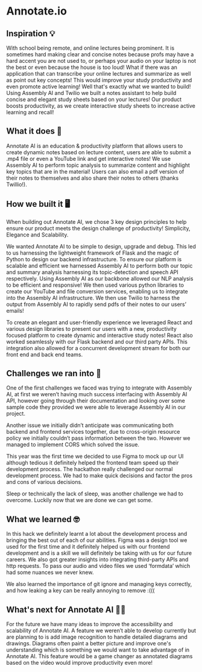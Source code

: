 # Annotate.io
## Inspiration 💡
With school being remote, and online lectures being prominent. It is sometimes hard making clear and concise notes because profs may have a hard accent you are not used to, or perhaps your audio on your laptop is not the best or even because the house is too loud! What if there was an application that can transcribe your online lectures and summarize as well as point out key concepts! This would improve your study productivity and even promote active learning! Well that's exactly what we wanted to build! Using Assembly AI and Twilio we built a notes assistant to help build concise and elegant study sheets based on your lectures! Our product boosts productivity, as we create interactive study sheets to increase active learning and recall! 

## What it does 🤔
Annotate AI is an education & productivity platform that allows users to create dynamic notes based on lecture content, users are able to submit a .mp4 file or even a YouTube link and get interactive notes! We use Assembly AI to perform topic analysis to summarize content and highlight key topics that are in the material! Users can also email a pdf version of their notes to themselves and also share their notes to others (thanks Twillio!). 

## How we built it 🖥️
When building out Annotate AI, we chose 3 key design principles to help ensure our product meets the design challenge of productivity! Simplicity, Elegance and Scalability.

We wanted Annotate AI to be simple to design, upgrade and debug. This led to us harnessing the lightweight framework of Flask and the magic of Python to design our backend infrastructure. To ensure our platform is scalable and efficient we harnessed Assembly AI  to perform both our topic and summary analysis harnessing its topic-detection and speech API respectively. Using Assembly AI  as our backbone allowed our NLP analysis to be efficient and responsive! We then used various python libraries to create our YouTube and file conversion services, enabling us to integrate into the Assembly AI infrastructure. We then use Twilio to harness the output from Assembly AI to rapidly send pdfs of their notes to our users’ emails!

To create an elegant and user-friendly experience we leveraged React and various design libraries to present our users with a new, productivity focused platform to create dynamic and interactive study notes! React also worked seamlessly with our Flask backend and our third party APIs. This integration also allowed for a concurrent development stream for both our front end and back end teams.

## Challenges we ran into 🔧
One of the first challenges we faced was trying to integrate with Assembly AI, at first we weren’t having much success interfacing with Assembly AI API, however going through their documentation and looking over some sample code they provided we were able to leverage Assembly AI in our project. 

Another issue we initially didn’t anticipate was communicating both backend and frontend services together, due to cross-origin resource policy we initially couldn’t pass information between the two. However we managed to implement CORS which solved the issue.

This year was the first time we decided to use Figma to mock up our UI although tedious it definitely helped the frontend team speed up their development process. The hackathon really challenged our normal development process. We had to make quick decisions and factor the pros and cons of various decisions.

Sleep or technically the lack of sleep, was another challenge we had to overcome. Luckily now that we are done we can get some.

## What we learned 🤓
In this hack we definitely learnt a lot about the development process and bringing the best out of each of our abilities. Figma was a design tool we used for the first time and it definitely helped us with our frontend development and is a skill we will definitely be taking with us for our future careers. We also got greater insights into integrating third-party APIs and http requests. To pass our audio and video files we used ‘formdata’ which had some nuances we never knew.

We also learned the importance of git ignore and managing keys correctly, and how leaking a key can be really annoying to remove :(((

## What's next for Annotate AI 🏃‍♂️
For the future we have many ideas to improve the accessibility and scalability of Annotate AI. A feature we weren’t able to develop currently but are planning to is add image recognition to handle detailed diagrams and drawings.  Diagrams often paint a better picture and improve one's understanding which is something we would want to take advantage of in Annotate AI.  This feature would be a game changer as annotated diagrams based on the video would improve productivity even more!
